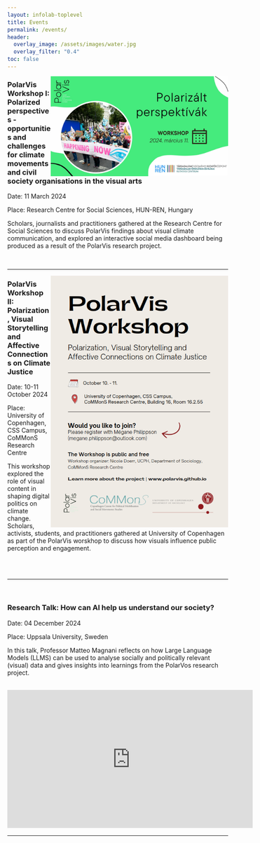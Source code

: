 ```yaml
---
layout: infolab-toplevel
title: Events 
permalink: /events/
header:
  overlay_image: /assets/images/water.jpg
  overlay_filter: "0.4"
toc: false
---
```



<img align="right" width="405" src="/assets/images/workshop2.jpg" />

### PolarVis Workshop I: Polarized perspectives - opportunities and challenges for climate movements and civil society organisations in the visual arts

Date: 11 March 2024 

Place:  Research Centre for Social Sciences, HUN-REN, Hungary 

Scholars, journalists and practitioners gathered at the Research Centre for Social Sciences to discuss PolarVis findings about visual climate communication, and explored an interactive social media dashboard being produced as a result of the PolarVis research project.


<br />

<hr/> <!-- Adds a horizontal line -->

<img align="right" width="405" src="/assets/images/workshop1.PNG" />

### PolarVis Workshop II: Polarization, Visual Storytelling and Affective Connections on Climate Justice


Date: 10-11 October 2024

Place: University of Copenhagen, CSS Campus, CoMMonS Research Centre

This workshop explored the role of visual content in shaping digital politics on climate change. Scholars, activists, students, and practitioners gathered at University of Copenhagen as part of the PolarVis worskhop to discuss how visuals influence public perception and engagement.

<br />
<br />

<hr/> <!-- Adds a horizontal line -->

<br />

### Research Talk:  How can AI help us understand our society? 

Date: 04 December 2024 

Place: Uppsala University, Sweden

In this talk, Professor Matteo Magnani reflects on how Large Language Models (LLMS) can be used to analyse socially and politically relevant (visual) data and gives insights into learnings from the PolarVos research project.

<br />

<iframe width="560" height="315" src="https://www.youtube.com/embed/0ZPvZHxT-U4?si=nY0HPNVZcp9EBA31" title="YouTube video player" frameborder="0" allow="accelerometer; autoplay; clipboard-write; encrypted-media; gyroscope; picture-in-picture; web-share" referrerpolicy="strict-origin-when-cross-origin" allowfullscreen></iframe>


<hr/> <!-- Adds a horizontal line -->

